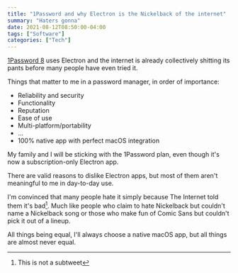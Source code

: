 ```yaml
---
title: "1Password and why Electron is the Nickelback of the internet"
summary: "Haters gonna"
date: 2021-08-12T08:50:00-04:00
tags: ["Software"]
categories: ["Tech"]
---
```


[1Password 8](https://1password.community/discussion/122136/) uses Electron and the internet is already collectively shitting its pants before many people have even tried it.

Things that matter to me in a password manager, in order of importance:

- Reliability and security
- Functionality
- Reputation
- Ease of use
- Multi-platform/portability
- ...
- 100% native app with perfect macOS integration

My family and I will be sticking with the 1Password plan, even though it's now a subscription-only Electron app.

There are valid reasons to dislike Electron apps, but most of them aren't meaningful to me in day-to-day use. 

I'm convinced that many people hate it simply because The Internet told them it's bad[^1]. Much like people who claim to hate Nickelback but couldn't name a Nickelback song or those who make fun of Comic Sans but couldn't pick it out of a lineup.

All things being equal, I'll always choose a native macOS app, but all things are almost never equal.

[^1]: This is not a subtweet
